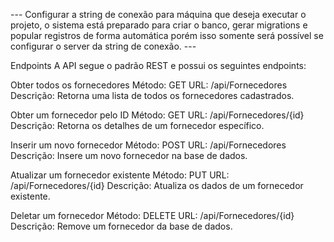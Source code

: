 --- Configurar a string de conexão para máquina que deseja executar o projeto,
o sistema está preparado para criar o banco, gerar migrations e popular registros de forma automática porém
isso somente será possível se configurar o server da string de conexão. ---

Endpoints
A API segue o padrão REST e possui os seguintes endpoints:

Obter todos os fornecedores
Método: GET
URL: /api/Fornecedores
Descrição: Retorna uma lista de todos os fornecedores cadastrados.

Obter um fornecedor pelo ID
Método: GET
URL: /api/Fornecedores/{id}
Descrição: Retorna os detalhes de um fornecedor específico.

Inserir um novo fornecedor
Método: POST
URL: /api/Fornecedores
Descrição: Insere um novo fornecedor na base de dados.

Atualizar um fornecedor existente
Método: PUT
URL: /api/Fornecedores/{id}
Descrição: Atualiza os dados de um fornecedor existente.

Deletar um fornecedor
Método: DELETE
URL: /api/Fornecedores/{id}
Descrição: Remove um fornecedor da base de dados.
